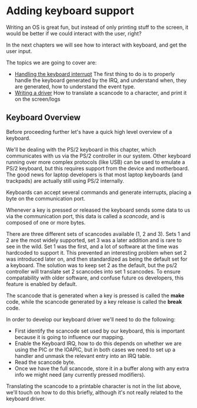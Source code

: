 # Adding keyboard support

Writing an OS is great fun, but instead of only printing stuff to the screen, it would be better if we could interact with the user, right?

In the next chapters we will see how to interact with keyboard, and get the user input.

The topics we are going to cover are:

* [Handling the keyboard interrupt](10_Keyboard_Interrupt_Handling.md) The first thing to do is to properly handle the keyboard generated by the IRQ, and understand when, they are generated, how to understand the event type.
* [Writing a driver](11_Keyboard_Driver_Implementation.md) How to translate a scancode to a character, and print it on the screen/logs

## Keyboard Overview

Before proceeding further let's have a quick high level overview of a keyboard.

We'll be dealing with the PS/2 keyboard in this chapter, which communicates with us via the PS/2 controller in our system. Other keyboard running over more complex protocols (like USB) can be used to emulate a PS/2 keyboard, but this requires support from the device and motherboard. The good news for laptop developers is that most laptop keyboards (and trackpads) are actually still using PS/2 internally.

Keyboards can accept several commands and generate interrupts, placing a byte on the communication port.

Whenever a key is pressed or released the keyboard sends some data to us via the communication port, this data is called a *scancode*, and is composed of one or more bytes.

There are three different sets of scancodes available (1, 2 and 3). Sets 1 and 2 are the most widely supported, set 3 was a later addition and is rare to see in the wild. Set 1 was the first, and a lot of software at the time was hardcoded to support it. This prevented an interesting problem when set 2 was introduced later on, and then standardized as being the default set for a keyboard. The solution was to keep set 2 as the default, but the ps/2 controller will translate set 2 scancodes into set 1 scancodes. To ensure compatability with older software, and confuse future os developers, this feature is enabled by default.

The scancode that is generated when a key is pressed is called the **make** code, while the scancode generated by a key release is called the **break** code.

In order to develop our keyboard driver we'll need to do the following:

* First identify the scancode set used by our keyboard, this is important because it is going to influence our mapping.
* Enable the Keyboard IRQ, how to do this depends on whether we are using the PIC or the IOAPIC, but in both cases we need to set up a handler and unmask the relevant entry into an IRQ table.
* Read the scancode byte.
* Once we have the full scancode, store it in a buffer along with any extra info we might need (any currently pressed modifiers).

Translating the scancode to a printable character is not in the list above, we'll touch on how to do this briefly, although it's not really related to the keyboard driver.
